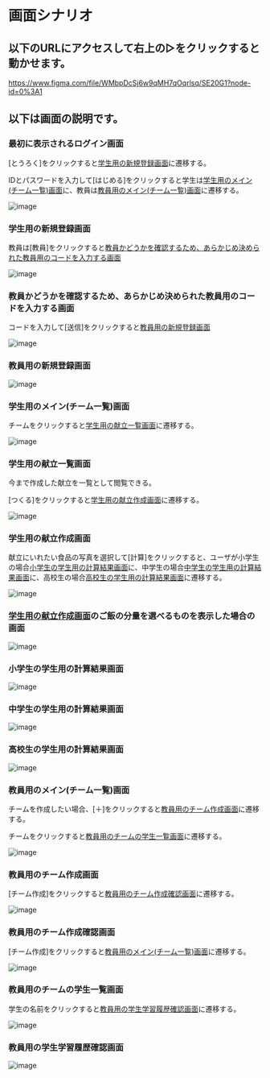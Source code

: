# 画面シナリオ
## 以下のURLにアクセスして右上の▷をクリックすると動かせます。

https://www.figma.com/file/WMbpDcSj6w9qMH7qOqrlsq/SE20G1?node-id=0%3A1

## 以下は画面の説明です。

### 最初に表示されるログイン画面
[とうろく]をクリックすると[学生用の新規登録画面](#学生用の新規登録画面)に遷移する。

IDとパスワードを入力して[はじめる]をクリックすると学生は[学生用のメイン(チーム一覧)画面](#学生用のメイン(チーム一覧)画面)に、教員は[教員用のメイン(チーム一覧)画面](#教員用のメイン(チーム一覧)画面)に遷移する。

![image](https://user-images.githubusercontent.com/63034711/98343889-d868fc00-2055-11eb-9f87-fe8eb7f886f2.png)


### 学生用の新規登録画面
教員は[教員]をクリックすると[教員かどうかを確認するため、あらかじめ決められた教員用のコードを入力する画面](#教員かどうかを確認するためあらかじめ決められた教員用のコードを入力する画面)

![image](https://user-images.githubusercontent.com/63034711/98343899-db63ec80-2055-11eb-86ce-1b8b6d3f6af9.png)

### 教員かどうかを確認するため、あらかじめ決められた教員用のコードを入力する画面
コードを入力して[送信]をクリックすると[教員用の新規登録画面](#教員用の新規登録画面)

![image](https://user-images.githubusercontent.com/63034711/98343911-de5edd00-2055-11eb-8f40-8fb12c5b17c6.png)

### 教員用の新規登録画面

![image](https://user-images.githubusercontent.com/63034711/98343921-e28afa80-2055-11eb-9b4d-2506e252c48a.png)

### 学生用のメイン(チーム一覧)画面
チームをクリックすると[学生用の献立一覧画面](#学生用の献立一覧画面)に遷移する。

![image](https://user-images.githubusercontent.com/63034711/98343928-e4ed5480-2055-11eb-8109-d4a6551b18ed.png)

### 学生用の献立一覧画面
今まで作成した献立を一覧として閲覧できる。

[つくる]をクリックすると[学生用の献立作成画面](#学生用の献立作成画面)に遷移する。

![image](https://user-images.githubusercontent.com/63034711/98343934-e74fae80-2055-11eb-8e88-71a4047c04a2.png)

### 学生用の献立作成画面
献立にいれたい食品の写真を選択して[計算]をクリックすると、ユーザが小学生の場合[小学生の学生用の計算結果画面](#小学生の学生用の計算結果画面)に、中学生の場合[中学生の学生用の計算結果画面](#中学生の学生用の計算結果画面)に、高校生の場合[高校生の学生用の計算結果画面](#高校生の学生用の計算結果画面)に遷移する。

![image](https://user-images.githubusercontent.com/63034711/98343946-ea4a9f00-2055-11eb-8a57-d251643a1040.png)

### [学生用の献立作成画面](#学生用の献立作成画面)のご飯の分量を選べるものを表示した場合の画面

![image](https://user-images.githubusercontent.com/63034711/98343955-edde2600-2055-11eb-8aa4-229305bc8a6d.png)

### 小学生の学生用の計算結果画面

![image](https://user-images.githubusercontent.com/63034711/98343962-f0408000-2055-11eb-8bc1-98f87c9fa113.png)

### 中学生の学生用の計算結果画面

![image](https://user-images.githubusercontent.com/63034711/98343973-f3d40700-2055-11eb-8ed9-5b87292b75eb.png)

### 高校生の学生用の計算結果画面

![image](https://user-images.githubusercontent.com/63034711/98343979-f6366100-2055-11eb-8144-dd6a8c3e962a.png)

### 教員用のメイン(チーム一覧)画面
チームを作成したい場合、[＋]をクリックすると[教員用のチーム作成画面](#教員用のチーム作成画面)に遷移する。

チームをクリックすると[教員用のチームの学生一覧画面](#教員用のチームの学生一覧画面)に遷移する。

![image](https://user-images.githubusercontent.com/63034711/98343990-f898bb00-2055-11eb-8fd0-3ae4e05d0e12.png)

### 教員用のチーム作成画面
[チーム作成]をクリックすると[教員用のチーム作成確認画面](#教員用のチーム作成確認画面)に遷移する。

![image](https://user-images.githubusercontent.com/63034711/98343996-fc2c4200-2055-11eb-8a75-ca72fafe6656.png)

### 教員用のチーム作成確認画面
[チーム作成]をクリックすると[教員用のメイン(チーム一覧)画面](#教員用のメイン(チーム一覧)画面)に遷移する。

![image](https://user-images.githubusercontent.com/63034711/98344002-fdf60580-2055-11eb-92d8-8059fc40adab.png)

### 教員用のチームの学生一覧画面
学生の名前をクリックすると[教員用の学生学習履歴確認画面](#教員用の学生学習履歴確認画面)に遷移する。

![image](https://user-images.githubusercontent.com/63034711/98344011-00585f80-2056-11eb-97b8-9da394bb7ce4.png)

### 教員用の学生学習履歴確認画面

![image](https://user-images.githubusercontent.com/63034711/98344019-02bab980-2056-11eb-952c-0c715ee4d74f.png)
